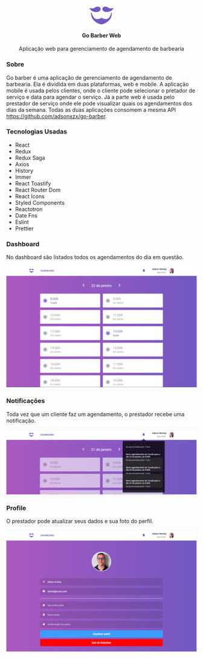 
<h4 align="center">
    <img src="logo-purple.svg" />
    <br>
    <br>
    Go Barber Web
</h4>

<p align="center">Aplicação web para gerenciamento de agendamento de barbearia</p>

### Sobre
  Go barber é uma aplicação de gerenciamento de agendamento de barbearia. Ela é dividida em duas plataformas, web e mobile. A aplicação mobile é usada pelos clientes, onde o cliente pode selecionar o pretador de serviço e data para agendar o serviço. Já a parte web é usada pelo prestador de serviço onde ele pode visualizar quais os agendamentos dos dias da semana. Todas as duas aplicações consomem a mesma API https://github.com/adsonxzx/go-barber.

### Tecnologias Usadas

- React
- Redux
- Redux Saga
- Axios
- History
- Immer
- React Toastify
- React Router Dom
- React Icons
- Styled Components
- Reactotron
- Date Fns
- Eslint
- Prettier

### Dashboard
  No dashboard são listados todos os agendamentos do dia em questão.

<img src="dashboard.png" />

### Notificações
  Toda vez que um cliente faz um agendamento, o prestador recebe uma notificação.

<img src="notificacao.png" />

### Profile
  O prestador pode atualizar seus dados e sua foto do perfil.

<img src="profile.png" />
